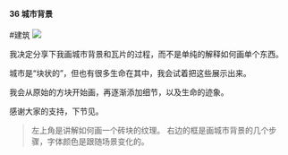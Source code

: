 #### 36  城市背景
#建筑 
![](assets/tutorials/t36/city.gif)

  我决定分享下我画城市背景和瓦片的过程，而不是单纯的解释如何画单个东西。

  城市是“块状的”，但也有很多生命在其中，我会试着把这些展示出来。

  我会从原始的方块开始画，再逐渐添加细节，以及生命的迹象。

  感谢大家的支持，下节见。

> 左上角是讲解如何画一个砖块的纹理。
> 右边的框是画城市背景的几个步骤，字体颜色是跟随场景变化的。

